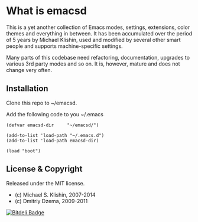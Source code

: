 # What is emacsd

This is a yet another collection of Emacs modes, settings, extensions, color themes
and everything in between. It has been accumulated over the period of 5 years
by Michael Klishin, used and modified by several other smart people and supports
machine-specific settings.

Many parts of this codebase need refactoring, documentation, upgrades to various
3rd party modes and so on. It is, however, mature and does not change very often.


## Installation

Clone this repo to ~/emacsd.

Add the following code to you ~/.emacs

    (defvar emacsd-dir     "~/emacsd/")

    (add-to-list 'load-path "~/.emacs.d")
    (add-to-list 'load-path emacsd-dir)

    (load "boot")


## License & Copyright

Released under the MIT license.

* (c) Michael S. Klishin, 2007-2014
* (c) Dmitriy Dzema, 2009-2011


[![Bitdeli Badge](https://d2weczhvl823v0.cloudfront.net/michaelklishin/emacsd/trend.png)](https://bitdeli.com/free "Bitdeli Badge")

